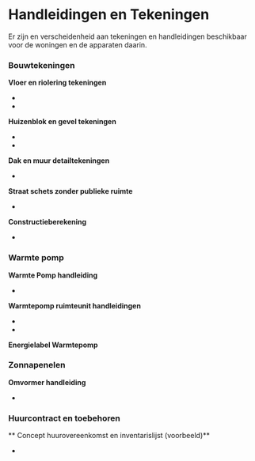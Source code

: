 # Handleidingen en Tekeningen

Er zijn en verscheidenheid aan tekeningen en handleidingen beschikbaar voor de woningen en de apparaten daarin.


### Bouwtekeningen

**Vloer en riolering tekeningen**

- 
- 

**Huizenblok en gevel tekeningen**

- 
- 

**Dak en muur detailtekeningen**

- 

**Straat schets zonder publieke ruimte**

- 

**Constructieberekening**

- 


### Warmte pomp

**Warmte Pomp handleiding**

- 

**Warmtepomp ruimteunit handleidingen**

- 
- 

**Energielabel Warmtepomp**


### Zonnapenelen

**Omvormer handleiding**

- 

### Huurcontract en toebehoren

** Concept huurovereenkomst en inventarislijst (voorbeeld)**

- 
